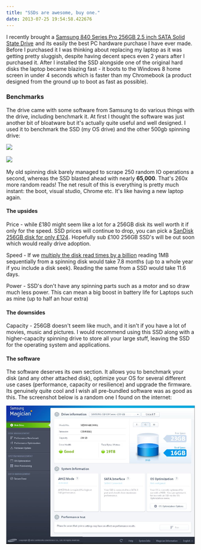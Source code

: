 ```yaml
---
title: "SSDs are awesome, buy one."
date: 2013-07-25 19:54:58.422676
---
```


I recently brought a [Samsung 840 Series Pro 256GB 2.5 inch SATA Solid State Drive](https://www.amazon.co.uk/gp/product/B009LI7CTY/ref=as_li_qf_sp_asin_tl?ie=UTF8&camp=1634&creative=6738&creativeASIN=B009LI7CTY&linkCode=as2&tag=tomscorneofth-21)<img src="https://ir-uk.amazon-adsystem.com/e/ir?t=tomscorneofth-21&l=as2&o=2&a=B009LI7CTY" width="1" height="1" border="0" alt="" style="border:none !important; margin:0px !important;" /> and its easily the best PC hardware purchase I have ever made. Before I purchased it I was thinking about replacing my laptop as it was getting pretty sluggish, despite having decent specs even 2 years after I purchased it. After I installed the SSD alongside one of the original hard disks the laptop became blazing fast - it boots to the Windows 8 home screen in under 4 seconds which is faster than my Chromebook (a product designed from the ground up to boot as fast as possible).

### Benchmarks
The drive came with some software from Samsung to do various things with the drive, including benchmark it. At first I thought the software was just another bit of bloatware but it's actually quite useful and well designed. I used it to benchmark the SSD (my OS drive) and the other 500gb spinning drive:

![](./random_read_SBZPCL22.png)

![](./seq_read_FUYDUCZR.png)


My old spinning disk barely managed to scrape 250 random IO operations a second, whereas the SSD blasted ahead with nearly **65,000**. That's 260x more random reads! The net result of this is everything is pretty much instant: the boot, visual studio, Chrome etc. It's like having a new laptop again.

#### The upsides
Price - while £180 might seem like a lot for a 256GB disk its well worth it if only for the speed. SSD prices will continue to drop, you can pick a <a href="https://www.amazon.co.uk/gp/product/B00DJ1CQSG/ref=as_li_ss_tl?ie=UTF8&camp=1634&creative=19450&creativeASIN=B00DJ1CQSG&linkCode=as2&tag=tomscorneofth-21">SanDisk 256GB disk for only £124</a><img src="https://ir-uk.amazon-adsystem.com/e/ir?t=tomscorneofth-21&l=as2&o=2&a=B00DJ1CQSG" width="1" height="1" border="0" alt="" style="border:none !important; margin:0px !important;" />. Hopefully sub £100 256GB SSD's will be out soon which would really drive adoption.

Speed - If we [multiply the disk read times by a billion](https://gist.github.com/hellerbarde/2843375) reading 1MB sequentially from a spinning disk would take 7.8 months (up to a whole year if you include a disk seek). Reading the same from a SSD would take 11.6 days.

Power - SSD's don't have any spinning parts such as a motor and so draw much less power. This can mean a big boost in battery life for Laptops such as mine (up to half an hour extra)

#### The downsides
Capacity - 256GB doesn't seem like much, and it isn't if you have a lot of movies, music and pictures. I would recommend using this SSD along with a higher-capacity spinning drive to store all your large stuff, leaving the SSD for the operating system and applications.

#### The software
The software deserves its own section. It allows you to benchmark your disk (and any other attached disk), optimize your OS for several different use cases (performance, capacity or resilience) and upgrade the firmware. Its genuinely quite cool and I wish all pre-bundled software was as good as this. The screenshot below is a random one I found on the internet:

![](./samsung_magicansnip_zps108af93f_OVRBMA4K.jpg)
    